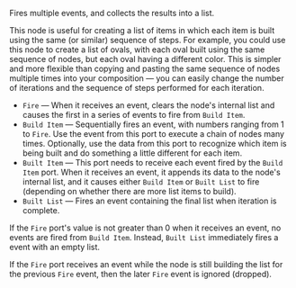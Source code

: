 Fires multiple events, and collects the results into a list.

This node is useful for creating a list of items in which each item is built using the same (or similar) sequence of steps.  For example, you could use this node to create a list of ovals, with each oval built using the same sequence of nodes, but each oval having a different color.  This is simpler and more flexible than copying and pasting the same sequence of nodes multiple times into your composition — you can easily change the number of iterations and the sequence of steps performed for each iteration.

   - `Fire` — When it receives an event, clears the node's internal list and causes the first in a series of events to fire from `Build Item`.
   - `Build Item` — Sequentially fires an event, with numbers ranging from 1 to `Fire`.  Use the event from this port to execute a chain of nodes many times.  Optionally, use the data from this port to recognize which item is being built and do something a little different for each item.
   - `Built Item` — This port needs to receive each event fired by the `Build Item` port.  When it receives an event, it appends its data to the node's internal list, and it causes either `Build Item` or `Built List` to fire (depending on whether there are more list items to build).
   - `Built List` — Fires an event containing the final list when iteration is complete.

If the `Fire` port's value is not greater than 0 when it receives an event, no events are fired from `Build Item`. Instead, `Built List` immediately fires a event with an empty list.

If the `Fire` port receives an event while the node is still building the list for the previous `Fire` event, then the later `Fire` event is ignored (dropped).
